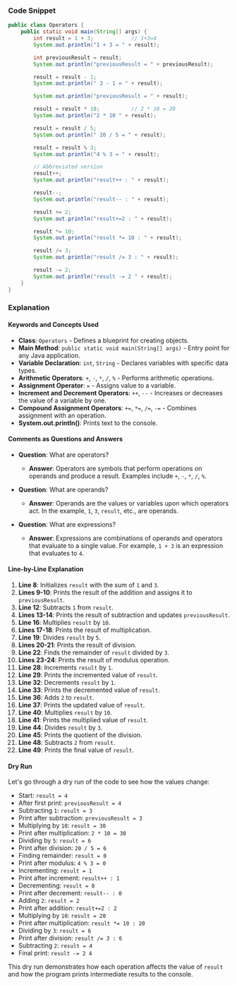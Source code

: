 
### Code Snippet

```java
public class Operators {
    public static void main(String[] args) {
        int result = 1 + 3;            // 1+3=4
        System.out.println("1 + 3 = " + result);

        int previousResult = result;
        System.out.println("previousResult = " + previousResult);

        result = result - 1;
        System.out.println(" 3 - 1 = " + result);

        System.out.println("previousResult = " + result);

        result = result * 10;          // 2 * 10 = 20
        System.out.println("2 * 10 " + result);

        result = result / 5;
        System.out.println(" 20 / 5 = " + result);

        result = result % 3;
        System.out.println("4 % 3 = " + result);

        // Abbreviated version
        result++;
        System.out.println("result++ : " + result);

        result--;
        System.out.println("result-- : " + result);

        result += 2;
        System.out.println("result+=2 : " + result);

        result *= 10;
        System.out.println("result *= 10 : " + result);

        result /= 3;
        System.out.println("result /= 3 : " + result);

        result -= 2;
        System.out.println("result -= 2 " + result);
    }
}
```

### Explanation

#### Keywords and Concepts Used

- **Class**: `Operators` - Defines a blueprint for creating objects.
- **Main Method**: `public static void main(String[] args)` - Entry point for any Java application.
- **Variable Declaration**: `int`, `String` - Declares variables with specific data types.
- **Arithmetic Operators**: `+`, `-`, `*`, `/`, `%` - Performs arithmetic operations.
- **Assignment Operator**: `=` - Assigns value to a variable.
- **Increment and Decrement Operators**: `++`, `--` - Increases or decreases the value of a variable by one.
- **Compound Assignment Operators**: `+=`, `*=`, `/=`, `-=` - Combines assignment with an operation.
- **System.out.println()**: Prints text to the console.

#### Comments as Questions and Answers

- **Question**: What are operators?
  - **Answer**: Operators are symbols that perform operations on operands and produce a result. Examples include `+`, `-`, `*`, `/`, `%`.

- **Question**: What are operands?
  - **Answer**: Operands are the values or variables upon which operators act. In the example, `1`, `3`, `result`, etc., are operands.

- **Question**: What are expressions?
  - **Answer**: Expressions are combinations of operands and operators that evaluate to a single value. For example, `1 + 3` is an expression that evaluates to `4`.

#### Line-by-Line Explanation

1. **Line 8**: Initializes `result` with the sum of `1` and `3`.
2. **Lines 9-10**: Prints the result of the addition and assigns it to `previousResult`.
3. **Line 12**: Subtracts `1` from `result`.
4. **Lines 13-14**: Prints the result of subtraction and updates `previousResult`.
5. **Line 16**: Multiplies `result` by `10`.
6. **Lines 17-18**: Prints the result of multiplication.
7. **Line 19**: Divides `result` by `5`.
8. **Lines 20-21**: Prints the result of division.
9. **Line 22**: Finds the remainder of `result` divided by `3`.
10. **Lines 23-24**: Prints the result of modulus operation.
11. **Line 28**: Increments `result` by `1`.
12. **Line 29**: Prints the incremented value of `result`.
13. **Line 32**: Decrements `result` by `1`.
14. **Line 33**: Prints the decremented value of `result`.
15. **Line 36**: Adds `2` to `result`.
16. **Line 37**: Prints the updated value of `result`.
17. **Line 40**: Multiplies `result` by `10`.
18. **Line 41**: Prints the multiplied value of `result`.
19. **Line 44**: Divides `result` by `3`.
20. **Line 45**: Prints the quotient of the division.
21. **Line 48**: Subtracts `2` from `result`.
22. **Line 49**: Prints the final value of `result`.

#### Dry Run

Let's go through a dry run of the code to see how the values change:

- Start: `result = 4`
- After first print: `previousResult = 4`
- Subtracting `1`: `result = 3`
- Print after subtraction: `previousResult = 3`
- Multiplying by `10`: `result = 30`
- Print after multiplication: `2 * 10 = 30`
- Dividing by `5`: `result = 6`
- Print after division: `20 / 5 = 6`
- Finding remainder: `result = 0`
- Print after modulus: `4 % 3 = 0`
- Incrementing: `result = 1`
- Print after increment: `result++ : 1`
- Decrementing: `result = 0`
- Print after decrement: `result-- : 0`
- Adding `2`: `result = 2`
- Print after addition: `result+=2 : 2`
- Multiplying by `10`: `result = 20`
- Print after multiplication: `result *= 10 : 20`
- Dividing by `3`: `result = 6`
- Print after division: `result /= 3 : 6`
- Subtracting `2`: `result = 4`
- Final print: `result -= 2 4`

This dry run demonstrates how each operation affects the value of `result` and how the program prints intermediate results to the console.